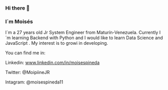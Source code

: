 ### Hi there 👋

### I´m Moisés

I´m a 27 years old Jr System Engineer from Maturín-Venezuela. Currently I´m learning Backend with Python and I would like to learn Data Science and JavaScript . My interest is to growi in developing.

You can find me in:

Linkedin: www.linkedin.com/in/moisespineda

Twitter: @MoipiineJR

Intagram: @moisespineda11

<!--
**moisespineda/moisespineda** is a ✨ _special_ ✨ repository because its `README.md` (this file) appears on your GitHub profile.

Here are some ideas to get you started:

- 🔭 I’m currently working on ...
- 🌱 I’m currently learning ...
- 👯 I’m looking to collaborate on ...
- 🤔 I’m looking for help with ...
- 💬 Ask me about ...
- 📫 How to reach me: ...
- 😄 Pronouns: ...
- ⚡ Fun fact: ...
-->
